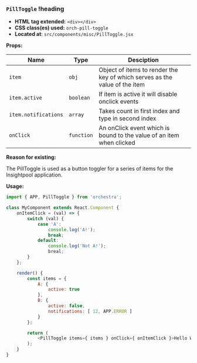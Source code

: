 ### `PillToggle` !heading

* __HTML tag extended:__ `<div></div>`
* __CSS class(es) used:__ `orch-pill-toggle`
* __Located at__: `src/components/misc/PillToggle.jsx`

**Props:**

| Name                 | Type          | Desciption                                                                                     |
| ---------------------|---------------| -----------------------------------------------------------------------------------------------|
| `item`               | `obj`         | Object of items to render the key of which serves as the value of the item                     |
| `item.active`        | `boolean`     | If item is active it will disable onclick events                                               |
| `item.notifications` | `array`       | Takes count in first index and type in second index                                            |
| `onClick`            | `function`    | An onClick event which is bound to the value of an item when clicked                           |

**Reason for existing:**

The PillToggle is used as a button toggler for a series of items for the Insightpool application.

**Usage:**

```javascript
import { APP, PillToggle } from 'orchestra';

class MyComponent extends React.Component {
	onItemClick = (val) => {
		switch (val) {
			case 'A':
				console.log('A!');
				break;
			default:
				console.log('Not A!');
				breal;
		}
	};

	render() {
		const items = {
			A: {
				active: true
			},
			B: {
				active: false,
				notifications: [ 12, APP.ERROR ]
			}
		};

		return (
			<PillToggle items={ items } onClick={ onItemClick }>Hello World!</PillToggle>
		);
	}
}
```

